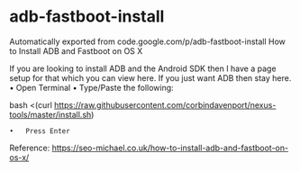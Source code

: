 # adb-fastboot-install
Automatically exported from code.google.com/p/adb-fastboot-install
How to Install ADB and Fastboot on OS X

If you are looking to install ADB and the Android SDK then I have a page setup for that which you can view here. If you just want ADB then stay here.
	•	Open Terminal
	•	Type/Paste the following:
	
bash <(curl https://raw.githubusercontent.com/corbindavenport/nexus-tools/master/install.sh)

	•	Press Enter

Reference:
https://seo-michael.co.uk/how-to-install-adb-and-fastboot-on-os-x/

